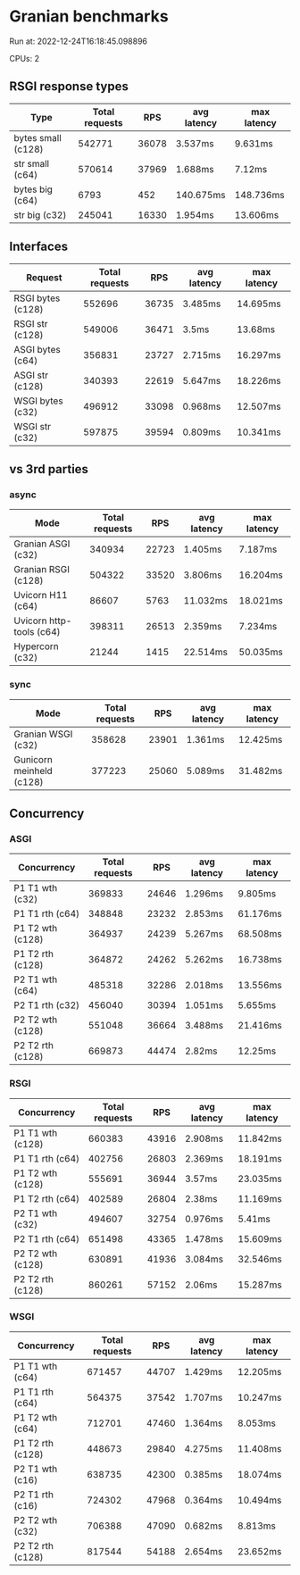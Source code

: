 # Granian benchmarks

Run at: 2022-12-24T16:18:45.098896

CPUs: 2

## RSGI response types

| Type | Total requests | RPS | avg latency | max latency |
| --- | --- | --- | --- | --- |
| bytes small (c128) | 542771 | 36078 | 3.537ms | 9.631ms |
| str small (c64) | 570614 | 37969 | 1.688ms | 7.12ms |
| bytes big (c64) | 6793 | 452 | 140.675ms | 148.736ms |
| str big (c32) | 245041 | 16330 | 1.954ms | 13.606ms |

## Interfaces

| Request | Total requests | RPS | avg latency | max latency |
| --- | --- | --- | --- | --- |
| RSGI bytes (c128) | 552696 | 36735 | 3.485ms | 14.695ms |
| RSGI str (c128) | 549006 | 36471 | 3.5ms | 13.68ms |
| ASGI bytes (c64) | 356831 | 23727 | 2.715ms | 16.297ms |
| ASGI str (c128) | 340393 | 22619 | 5.647ms | 18.226ms |
| WSGI bytes (c32) | 496912 | 33098 | 0.968ms | 12.507ms |
| WSGI str (c32) | 597875 | 39594 | 0.809ms | 10.341ms |

## vs 3rd parties

### async

| Mode | Total requests | RPS | avg latency | max latency |
| --- | --- | --- | --- | --- |
| Granian ASGI (c32) | 340934 | 22723 | 1.405ms | 7.187ms |
| Granian RSGI (c128) | 504322 | 33520 | 3.806ms | 16.204ms |
| Uvicorn H11 (c64) | 86607 | 5763 | 11.032ms | 18.021ms |
| Uvicorn http-tools (c64) | 398311 | 26513 | 2.359ms | 7.234ms |
| Hypercorn (c32) | 21244 | 1415 | 22.514ms | 50.035ms |

### sync

| Mode | Total requests | RPS | avg latency | max latency |
| --- | --- | --- | --- | --- |
| Granian WSGI (c32) | 358628 | 23901 | 1.361ms | 12.425ms |
| Gunicorn meinheld (c128) | 377223 | 25060 | 5.089ms | 31.482ms |



## Concurrency

### ASGI

| Concurrency | Total requests | RPS | avg latency | max latency |
| --- | --- | --- | --- | --- |
| P1 T1 wth (c32) | 369833 | 24646 | 1.296ms | 9.805ms |
| P1 T1 rth (c64) | 348848 | 23232 | 2.853ms | 61.176ms |
| P1 T2 wth (c128) | 364937 | 24239 | 5.267ms | 68.508ms |
| P1 T2 rth (c128) | 364872 | 24262 | 5.262ms | 16.738ms |
| P2 T1 wth (c64) | 485318 | 32286 | 2.018ms | 13.556ms |
| P2 T1 rth (c32) | 456040 | 30394 | 1.051ms | 5.655ms |
| P2 T2 wth (c128) | 551048 | 36664 | 3.488ms | 21.416ms |
| P2 T2 rth (c128) | 669873 | 44474 | 2.82ms | 12.25ms |

### RSGI

| Concurrency | Total requests | RPS | avg latency | max latency |
| --- | --- | --- | --- | --- |
| P1 T1 wth (c128) | 660383 | 43916 | 2.908ms | 11.842ms |
| P1 T1 rth (c64) | 402756 | 26803 | 2.369ms | 18.191ms |
| P1 T2 wth (c128) | 555691 | 36944 | 3.57ms | 23.035ms |
| P1 T2 rth (c64) | 402589 | 26804 | 2.38ms | 11.169ms |
| P2 T1 wth (c32) | 494607 | 32754 | 0.976ms | 5.41ms |
| P2 T1 rth (c64) | 651498 | 43365 | 1.478ms | 15.609ms |
| P2 T2 wth (c128) | 630891 | 41936 | 3.084ms | 32.546ms |
| P2 T2 rth (c128) | 860261 | 57152 | 2.06ms | 15.287ms |

### WSGI

| Concurrency | Total requests | RPS | avg latency | max latency |
| --- | --- | --- | --- | --- |
| P1 T1 wth (c64) | 671457 | 44707 | 1.429ms | 12.205ms |
| P1 T1 rth (c64) | 564375 | 37542 | 1.707ms | 10.247ms |
| P1 T2 wth (c64) | 712701 | 47460 | 1.364ms | 8.053ms |
| P1 T2 rth (c128) | 448673 | 29840 | 4.275ms | 11.408ms |
| P2 T1 wth (c16) | 638735 | 42300 | 0.385ms | 18.074ms |
| P2 T1 rth (c16) | 724302 | 47968 | 0.364ms | 10.494ms |
| P2 T2 wth (c32) | 706388 | 47090 | 0.682ms | 8.813ms |
| P2 T2 rth (c128) | 817544 | 54188 | 2.654ms | 23.652ms |
